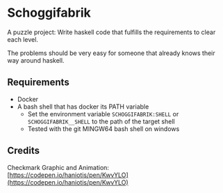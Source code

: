 # Schoggifabrik

A puzzle project: Write haskell code that fulfills the requirements to clear each level.

The problems should be very easy for someone that already knows their way around haskell.

## Requirements

* Docker
* A bash shell that has docker its PATH variable
  * Set the environment variable `SCHOGGIFABRIK:SHELL` or `SCHOGGIFABRIK__SHELL` to the path of the target shell
  * Tested with the git MINGW64 bash shell on windows

## Credits

Checkmark Graphic and Animation: [https://codepen.io/haniotis/pen/KwvYLO](https://codepen.io/haniotis/pen/KwvYLO)
